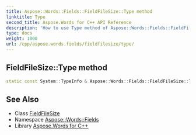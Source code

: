 ```yaml
---
title: Aspose::Words::Fields::FieldFileSize::Type method
linktitle: Type
second_title: Aspose.Words for C++ API Reference
description: 'How to use Type method of Aspose::Words::Fields::FieldFileSize class in C++.'
type: docs
weight: 1000
url: /cpp/aspose.words.fields/fieldfilesize/type/
---
```

## FieldFileSize::Type method




```cpp
static const System::TypeInfo & Aspose::Words::Fields::FieldFileSize::Type()
```

## See Also

* Class [FieldFileSize](../)
* Namespace [Aspose::Words::Fields](../../)
* Library [Aspose.Words for C++](../../../)
